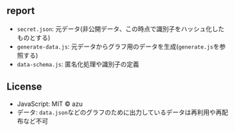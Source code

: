 ## report

- `secret.json`: 元データ(非公開データ、この時点で識別子をハッシュ化したものとする)
- `generate-data.js`: 元データからグラフ用のデータを生成(`generate.js`を参照する)
- `data-schema.js`: 匿名化処理や識別子の定義

## License

- JavaScript: MIT © azu
- データ: `data.json`などのグラフのために出力しているデータは再利用や再配布など不可

